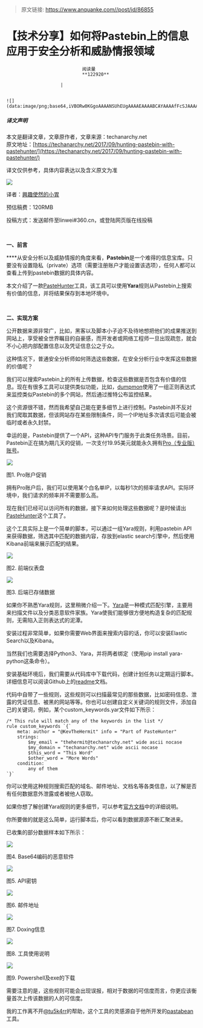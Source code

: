 > 原文链接: https://www.anquanke.com//post/id/86855 


# 【技术分享】如何将Pastebin上的信息应用于安全分析和威胁情报领域


                                阅读量   
                                **122920**
                            
                        |
                        
                                                                                                                                    ![](data:image/png;base64,iVBORw0KGgoAAAANSUhEUgAAAAEAAAABCAYAAAAfFcSJAAAAAXNSR0IArs4c6QAAAARnQU1BAACxjwv8YQUAAAAJcEhZcwAADsQAAA7EAZUrDhsAAAANSURBVBhXYzh8+PB/AAffA0nNPuCLAAAAAElFTkSuQmCC)
                                                                                            



##### 译文声明

本文是翻译文章，文章原作者，文章来源：techanarchy.net
                                <br>原文地址：[https://techanarchy.net/2017/09/hunting-pastebin-with-pastehunter/](https://techanarchy.net/2017/09/hunting-pastebin-with-pastehunter/)

译文仅供参考，具体内容表达以及含义原文为准

[![](https://p5.ssl.qhimg.com/t01747a9730e4106379.jpg)](https://p5.ssl.qhimg.com/t01747a9730e4106379.jpg)

译者：[興趣使然的小胃](http://bobao.360.cn/member/contribute?uid=2819002922)

预估稿费：120RMB

投稿方式：发送邮件至linwei#360.cn，或登陆网页版在线投稿

<br>

**一、前言**

****从安全分析以及威胁情报的角度来看，**Pastebin**是一个难得的信息宝库。只要没有设置隐私（private）选项（需要注册账户才能设置该选项），任何人都可以查看上传到pastebin数据的具体内容。<br>

本文介绍了一款[PasteHunter](https://github.com/kevthehermit/PasteHunter)工具，该工具可以使用**Yara**规则从Pastebin上搜索有价值的信息，并将结果保存到本地环境中。

**<br>**

**二、实现方案**

公开数据来源非常广，比如，黑客以及脚本小子迫不及待地想把他们的成果推送到网站上，享受被全世界瞩目的自豪感，而开发者或网络工程师一旦出现疏忽，就会不小心把内部配置信息以及凭证信息公之于众。

这种情况下，普通安全分析师如何筛选这些数据，在安全分析行业中发挥这些数据的价值呢？

我们可以搜索Pastebin上的所有上传数据，检查这些数据是否包含有价值的信息。现在有很多工具可以提供类似功能，比如，[dumpmon](https://twitter.com/dumpmon)使用了一组正则表达式来监控类似Pastebin的多个网站，然后通过推特公布监控结果。

这个资源很不错，然而我希望自己能在更多细节上进行控制。Pastebin并不反对我们爬取其数据，但该网站存在某些限制条件，同一个IP地址多次请求后可能会被临时或者永久封禁。

幸运的是，Pastebin提供了一个API，这种API专门服务于此类任务场景。目前，Pastebin正在搞为期几天的促销，一次支付19.95美元就能永久拥有[Pro（专业版）账号](https://pastebin.com/pro)。

[![](data:image/png;base64,iVBORw0KGgoAAAANSUhEUgAAAAEAAAABCAYAAAAfFcSJAAAAAXNSR0IArs4c6QAAAARnQU1BAACxjwv8YQUAAAAJcEhZcwAADsQAAA7EAZUrDhsAAAANSURBVBhXYzh8+PB/AAffA0nNPuCLAAAAAElFTkSuQmCC)](//base_request.html/img/1.png)[![](https://p3.ssl.qhimg.com/t017d637d0195fd448a.png)](https://p3.ssl.qhimg.com/t017d637d0195fd448a.png)

图1. Pro账户促销

拥有Pro账户后，我们可以使用某个白名单IP，以每秒1次的频率请求API。实际环境中，我们请求的频率并不需要那么高。

现在我们已经可以访问所有的数据，接下来如何处理这些数据呢？是时候请出[PasteHunter](https://github.com/kevthehermit/PasteHunter)这个工具了。

这个工具实际上是一个简单的脚本，可以通过一组Yara规则，利用pastebin API来获得数据，筛选其中匹配的数据内容，存放到elastic search引擎中，然后使用Kibana前端来展示匹配的结果。

[![](data:image/png;base64,iVBORw0KGgoAAAANSUhEUgAAAAEAAAABCAYAAAAfFcSJAAAAAXNSR0IArs4c6QAAAARnQU1BAACxjwv8YQUAAAAJcEhZcwAADsQAAA7EAZUrDhsAAAANSURBVBhXYzh8+PB/AAffA0nNPuCLAAAAAElFTkSuQmCC)](//base_request.html/img/2.png)[![](https://p2.ssl.qhimg.com/t01f8362ffa97c4199a.png)](https://p2.ssl.qhimg.com/t01f8362ffa97c4199a.png)

图2. 前端仪表盘

[![](data:image/png;base64,iVBORw0KGgoAAAANSUhEUgAAAAEAAAABCAYAAAAfFcSJAAAAAXNSR0IArs4c6QAAAARnQU1BAACxjwv8YQUAAAAJcEhZcwAADsQAAA7EAZUrDhsAAAANSURBVBhXYzh8+PB/AAffA0nNPuCLAAAAAElFTkSuQmCC)](//base_request.html/img/3.png)[![](https://p3.ssl.qhimg.com/t016e88f6def168e551.png)](https://p3.ssl.qhimg.com/t016e88f6def168e551.png)

图3. 后端已存储数据

如果你不熟悉Yara规则，这里稍微介绍一下。[Yara](https://virustotal.github.io/yara/)是一种模式匹配引擎，主要用来扫描文件以及分类恶意软件家族。Yara使我们能够很方便地构造复杂的匹配规则，无需陷入正则表达式的泥潭。

安装过程非常简单，如果你需要Web界面来搜索内容的话，你可以安装Elastic Search以及Kibana。

当然我们也需要选择Python3、Yara，并将两者绑定（使用pip install yara-python这条命令）。

安装基础环境后，我们需要从代码库中下载代码，创建计划任务以定期运行脚本。详细信息可以阅读Github上的[readme](https://github.com/kevthehermit/PasteHunter/blob/master/README.md)文档。

代码中自带了一些规则，这些规则可以扫描最常见的那些数据，比如密码信息、泄露的凭证信息、被黑的网站等等。你也可以创建自定义关键词的规则文件，添加自己的关键词，例如，某个custom_keywords.yar文件如下所示：



```
/* This rule will match any of the keywords in the list */
rule custom_keywords `{`
    meta: author = "@KevTheHermit" info = "Part of PasteHunter"
    strings:
        $my_email = "thehermit@techanarchy.net" wide ascii nocase
        $my_domain = "techanarchy.net" wide ascii nocase
        $this_word = "This Word"
        $other_word = "More Words"
    condition:
        any of them
`}`
```

你可以使用这种规则搜索匹配的域名、邮件地址、文档名等各类信息，以了解是否有任何数据意外泄露或者被他人窃取。

如果你想了解创建Yara规则的更多细节，可以参考[官方文档](https://yara.readthedocs.io/en/v3.6.0/)中的详细说明。

你所要做的就是这么简单，运行脚本后，你可以看到数据源源不断汇聚进来。

已收集的部分数据样本如下所示：

[![](data:image/png;base64,iVBORw0KGgoAAAANSUhEUgAAAAEAAAABCAYAAAAfFcSJAAAAAXNSR0IArs4c6QAAAARnQU1BAACxjwv8YQUAAAAJcEhZcwAADsQAAA7EAZUrDhsAAAANSURBVBhXYzh8+PB/AAffA0nNPuCLAAAAAElFTkSuQmCC)](//base_request.html/img/4.png)[![](https://p4.ssl.qhimg.com/t01f577ce1d5dffa788.png)](https://p4.ssl.qhimg.com/t01f577ce1d5dffa788.png)

图4. Base64编码的恶意软件

[![](data:image/png;base64,iVBORw0KGgoAAAANSUhEUgAAAAEAAAABCAYAAAAfFcSJAAAAAXNSR0IArs4c6QAAAARnQU1BAACxjwv8YQUAAAAJcEhZcwAADsQAAA7EAZUrDhsAAAANSURBVBhXYzh8+PB/AAffA0nNPuCLAAAAAElFTkSuQmCC)](//base_request.html/img/5.png)[![](https://p3.ssl.qhimg.com/t01dc368b13273b372d.png)](https://p3.ssl.qhimg.com/t01dc368b13273b372d.png)

图5. API密钥

[![](data:image/png;base64,iVBORw0KGgoAAAANSUhEUgAAAAEAAAABCAYAAAAfFcSJAAAAAXNSR0IArs4c6QAAAARnQU1BAACxjwv8YQUAAAAJcEhZcwAADsQAAA7EAZUrDhsAAAANSURBVBhXYzh8+PB/AAffA0nNPuCLAAAAAElFTkSuQmCC)](//base_request.html/img/6.png)[![](https://p0.ssl.qhimg.com/t012c7500e24672ce55.png)](https://p0.ssl.qhimg.com/t012c7500e24672ce55.png)

图6. 邮件地址

[![](data:image/png;base64,iVBORw0KGgoAAAANSUhEUgAAAAEAAAABCAYAAAAfFcSJAAAAAXNSR0IArs4c6QAAAARnQU1BAACxjwv8YQUAAAAJcEhZcwAADsQAAA7EAZUrDhsAAAANSURBVBhXYzh8+PB/AAffA0nNPuCLAAAAAElFTkSuQmCC)](//base_request.html/img/7.png)[![](https://p5.ssl.qhimg.com/t0110b1d485119fba76.png)](https://p5.ssl.qhimg.com/t0110b1d485119fba76.png)

图7. Doxing信息

[![](data:image/png;base64,iVBORw0KGgoAAAANSUhEUgAAAAEAAAABCAYAAAAfFcSJAAAAAXNSR0IArs4c6QAAAARnQU1BAACxjwv8YQUAAAAJcEhZcwAADsQAAA7EAZUrDhsAAAANSURBVBhXYzh8+PB/AAffA0nNPuCLAAAAAElFTkSuQmCC)](//base_request.html/img/8.png)[![](https://p1.ssl.qhimg.com/t0159ef1d842ce46d00.png)](https://p1.ssl.qhimg.com/t0159ef1d842ce46d00.png)

图8. 工具使用说明

[![](data:image/png;base64,iVBORw0KGgoAAAANSUhEUgAAAAEAAAABCAYAAAAfFcSJAAAAAXNSR0IArs4c6QAAAARnQU1BAACxjwv8YQUAAAAJcEhZcwAADsQAAA7EAZUrDhsAAAANSURBVBhXYzh8+PB/AAffA0nNPuCLAAAAAElFTkSuQmCC)](//base_request.html/img/9.png)[![](https://p4.ssl.qhimg.com/t013272d79cc42ce144.png)](https://p4.ssl.qhimg.com/t013272d79cc42ce144.png)

图9. Powershell及exe的下载

需要注意的是，这些规则可能会出现误报，相对于数据的可信度而言，你更应该衡量首次上传该数据的人的可信度。

我的工作离不开[@tu5k4rr](https://twitter.com/tu5k4rr)的帮助，这个工具的灵感源自于他所开发的[pastabean](https://github.com/Tu5k4rr/PastaBean)工具。

